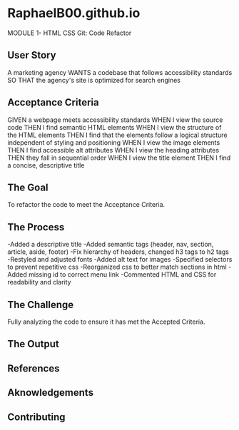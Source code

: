 # RaphaelB00.github.io
MODULE 1- HTML CSS Git: Code Refactor


## User Story
A marketing agency
WANTS a codebase that follows accessibility standards
SO THAT the agency's site is optimized for search engines

## Acceptance Criteria
GIVEN a webpage meets accessibility standards
WHEN I view the source code
THEN I find semantic HTML elements
WHEN I view the structure of the HTML elements
THEN I find that the elements follow a logical structure independent of styling and positioning
WHEN I view the image elements
THEN I find accessible alt attributes
WHEN I view the heading attributes
THEN they fall in sequential order
WHEN I view the title element
THEN I find a concise, descriptive title

## The Goal 
To refactor the code to meet the Acceptance Criteria.

## The Process
-Added a descriptive title
-Added semantic tags (header, nav, section, article, aside, footer)
-Fix hierarchy of headers, changed h3 tags to h2 tags
-Restyled and adjusted fonts
-Added alt text for images
-Specified selectors to prevent repetitive css
-Reorganized css to better match sections in html
-Added missing id to correct menu link
-Commented HTML and CSS for readability and clarity

## The Challenge
Fully analyzing the code to ensure it has met the Accepted Criteria.


## The Output

## References

## Aknowledgements

## Contributing
